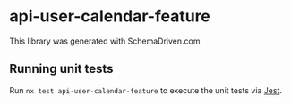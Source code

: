 
# api-user-calendar-feature

This library was generated with SchemaDriven.com

## Running unit tests

Run `nx test api-user-calendar-feature` to execute the unit tests via [Jest](https://jestjs.io).

